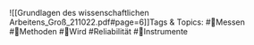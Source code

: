 
![[Grundlagen des wissenschaftlichen Arbeitens_Groß_211022.pdf#page=6]]Tags & Topics:
   #Messen
   #Methoden
   #Wird
   #Reliabilität
   #Instrumente